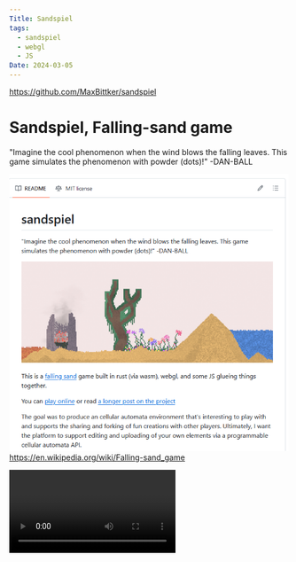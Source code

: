 ```yaml
---
Title: Sandspiel
tags:
  - sandspiel
  - webgl
  - JS
Date: 2024-03-05
---
```

https://github.com/MaxBittker/sandspiel

# Sandspiel, Falling-sand game
"Imagine the cool phenomenon when the wind blows the falling leaves. This game simulates the phenomenon with powder (dots)!" -DAN-BALL

 ![](_asset/2024-02-27_sandspiel_image_1.png)
https://en.wikipedia.org/wiki/Falling-sand_game

![](_asset/2024-02-27_sandspiel_video_1.mp4)